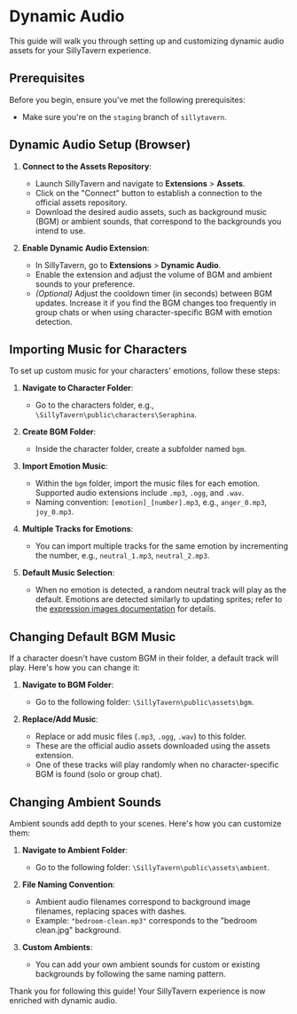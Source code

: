 # Dynamic Audio

This guide will walk you through setting up and customizing dynamic audio assets for your SillyTavern experience.

## Prerequisites

Before you begin, ensure you've met the following prerequisites:

- Make sure you're on the `staging` branch of `sillytavern`.

## Dynamic Audio Setup (Browser)

1. **Connect to the Assets Repository**:
   - Launch SillyTavern and navigate to **Extensions** > **Assets**.
   - Click on the "Connect" button to establish a connection to the official assets repository.
   - Download the desired audio assets, such as background music (BGM) or ambient sounds, that correspond to the backgrounds you intend to use.

2. **Enable Dynamic Audio Extension**:
   - In SillyTavern, go to **Extensions** > **Dynamic Audio**.
   - Enable the extension and adjust the volume of BGM and ambient sounds to your preference.
   - *(Optional)* Adjust the cooldown timer (in seconds) between BGM updates. Increase it if you find the BGM changes too frequently in group chats or when using character-specific BGM with emotion detection.

## Importing Music for Characters

To set up custom music for your characters' emotions, follow these steps:

1. **Navigate to Character Folder**:
   - Go to the characters folder, e.g., `\SillyTavern\public\characters\Seraphina`.

2. **Create BGM Folder**:
   - Inside the character folder, create a subfolder named `bgm`.

3. **Import Emotion Music**:
   - Within the `bgm` folder, import the music files for each emotion. Supported audio extensions include `.mp3`, `.ogg`, and `.wav`.
   - Naming convention: `[emotion]_[number].mp3`, e.g., `anger_0.mp3`, `joy_0.mp3`.

4. **Multiple Tracks for Emotions**:
   - You can import multiple tracks for the same emotion by incrementing the number, e.g., `neutral_1.mp3`, `neutral_2.mp3`.

5. **Default Music Selection**:
   - When no emotion is detected, a random neutral track will play as the default. Emotions are detected similarly to updating sprites; refer to the [expression images documentation](https://docs.sillytavern.app/extras/extensions/expression-images/) for details.

## Changing Default BGM Music

If a character doesn't have custom BGM in their folder, a default track will play. Here's how you can change it:

1. **Navigate to BGM Folder**:
   - Go to the following folder: `\SillyTavern\public\assets\bgm`.

2. **Replace/Add Music**:
   - Replace or add music files (`.mp3`, `.ogg`, `.wav`) to this folder.
   - These are the official audio assets downloaded using the assets extension.
   - One of these tracks will play randomly when no character-specific BGM is found (solo or group chat).

## Changing Ambient Sounds

Ambient sounds add depth to your scenes. Here's how you can customize them:

1. **Navigate to Ambient Folder**:
   - Go to the following folder: `\SillyTavern\public\assets\ambient`.

2. **File Naming Convention**:
   - Ambient audio filenames correspond to background image filenames, replacing spaces with dashes.
   - Example: `"bedroom-clean.mp3"` corresponds to the "bedroom clean.jpg" background.

3. **Custom Ambients**:
   - You can add your own ambient sounds for custom or existing backgrounds by following the same naming pattern.

Thank you for following this guide! Your SillyTavern experience is now enriched with dynamic audio.
